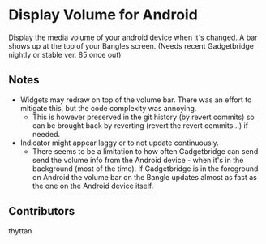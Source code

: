 # Display Volume for Android

Display the media volume of your android device when it's changed. A bar shows up at the top of your Bangles screen. (Needs recent Gadgetbridge nightly or stable ver. 85 once out)

## Notes

- Widgets may redraw on top of the volume bar. There was an effort to mitigate this, but the code complexity was annoying.
  - This is however preserved in the git history (by revert commits) so can be brought back by reverting (revert the revert commits...) if needed.
- Indicator might appear laggy or to not update continuously.
  - There seems to be a limitation to how often Gadgetbridge can send send the volume info from the Android device - when it's in the background (most of the time). If Gadgetbridge is in the foreground on Android the volume bar on the Bangle updates almost as fast as the one on the Android device itself.

## Contributors

thyttan

